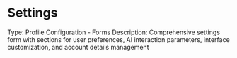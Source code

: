# Settings

Type: Profile Configuration - Forms
Description: Comprehensive settings form with sections for user preferences, AI interaction parameters, interface customization, and account details management
